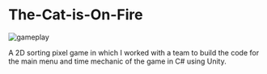 # The-Cat-is-On-Fire
![gameplay](https://github.com/angela-rodriguezz/The-Cat-is-On-Fire/blob/master/cat%20game.gif?raw=true)

A 2D sorting pixel game in which I worked with a team to build the code for the main menu and time mechanic of the game in C# using Unity.
